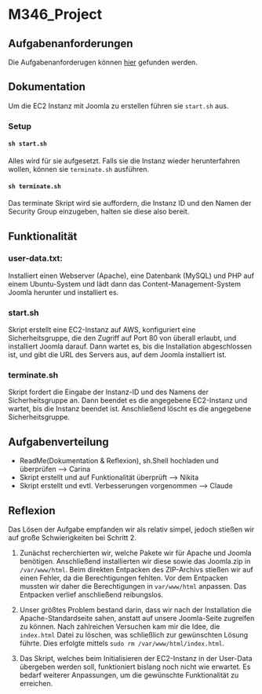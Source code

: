 # M346_Project

## Aufgabenanforderungen
Die Aufgabenanforderugen können [hier](https://github.com/DeltaGamingCH/M346-CMS-AWS/blob/main/Requirements-M346-CMS.pdf) gefunden werden. 

## Dokumentation
Um die EC2 Instanz mit Joomla zu erstellen führen sie `start.sh` aus.
### Setup


#### `sh start.sh`
Alles wird für sie aufgesetzt. Falls sie die Instanz wieder herunterfahren wollen, können sie `terminate.sh` ausführen. 


#### `sh terminate.sh`
Das terminate Skript wird sie auffordern, die Instanz ID und den Namen der Security Group einzugeben, halten sie diese also bereit.
<br>

## Funktionalität
### user-data.txt:
Installiert einen Webserver (Apache), eine Datenbank (MySQL) und PHP auf einem Ubuntu-System und lädt dann das Content-Management-System Joomla herunter und installiert es. 
### start.sh
Skript erstellt eine EC2-Instanz auf AWS, konfiguriert eine Sicherheitsgruppe, die den Zugriff auf Port 80 von überall erlaubt, und installiert Joomla darauf. Dann wartet es, bis die Installation abgeschlossen ist, und gibt die URL des Servers aus, auf dem Joomla installiert ist.
### terminate.sh
Skript fordert die Eingabe der Instanz-ID und des Namens der Sicherheitsgruppe an. Dann beendet es die angegebene EC2-Instanz und wartet, bis die Instanz beendet ist. Anschließend löscht es die angegebene Sicherheitsgruppe.

## Aufgabenverteilung

- ReadMe(Dokumentation & Reflexion), sh.Shell hochladen und überprüfen --> Carina
- Skript erstellt und auf Funktionalität überprüft --> Nikita
- Skript erstellt und evtl. Verbesserungen vorgenommen --> Claude

## Reflexion
Das Lösen der Aufgabe empfanden wir als relativ simpel, jedoch stießen wir auf große Schwierigkeiten bei Schritt 2.

1. Zunächst recherchierten wir, welche Pakete wir für Apache und Joomla benötigen. Anschließend installierten wir diese sowie das Joomla.zip in `/var/www/html`. Beim direkten Entpacken des ZIP-Archivs stießen wir auf einen Fehler, da die Berechtigungen fehlten. Vor dem Entpacken mussten wir daher die Berechtigungen in `var/www/html` anpassen. Das Entpacken verlief anschließend reibungslos.

2. Unser größtes Problem bestand darin, dass wir nach der Installation die Apache-Standardseite sahen, anstatt auf unsere Joomla-Seite zugreifen zu können. Nach zahlreichen Versuchen kam mir die Idee, die `index.html` Datei zu löschen, was schließlich zur gewünschten Lösung führte. Dies erfolgte mittels `sudo rm /var/www/html/index.html`.

3. Das Skript, welches beim Initialisieren der EC2-Instanz in der User-Data übergeben werden soll, funktioniert bislang noch nicht wie erwartet. Es bedarf weiterer Anpassungen, um die gewünschte Funktionalität zu erreichen.
